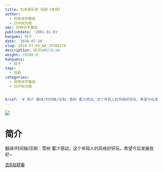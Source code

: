 ```yaml
---
title: 松本俱乐部 短剧《老师》
author:
  - 风物诗字幕组
  - 汉中则为橙
zmz: 风物诗字幕组
publishdate: '2001-01-03'
bangumi: 段子
date: '2018-07-20'
slug: 2018-07-01_NA_25908178
description: 段子&#8226;NA
weight: 19280.0
bangumis:
  - 段子
tags:
  - 短剧
categories:
  - 风物诗字幕组
  - 汉中则为橙


brief: "# 简介 翻译/时间轴/压制：雪树 蜜汁感动。这个年轻人的风格好好玩，希望今后发展良好~"
---
```

![](https://i.imgur.com/KwbpbzU.jpg)
# 简介  
翻译/时间轴/压制：雪树
蜜汁感动。这个年轻人的风格好好玩，希望今后发展良好~  

[去B站观看](https://www.bilibili.com/video/av25908178/)
 
